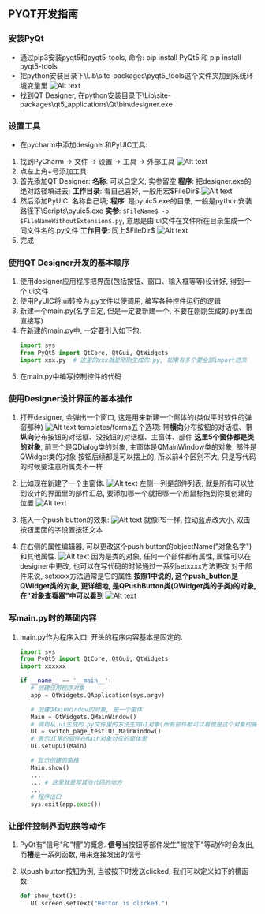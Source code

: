 ##  PYQT开发指南
### 安装PyQt
+ 通过pip3安装pyqt5和pyqt5-tools, 命令: pip install PyQt5 和 pip install pyqt5-tools
+ 把python安装目录下\Lib\site-packages\pyqt5_tools这个文件夹加到系统环境变量里
  ![Alt text](srcimg/env_var.png)
+ 找到QT Designer, 在python安装目录下\Lib\site-packages\qt5_applications\Qt\bin\designer.exe

### 设置工具
+ 在pycharm中添加designer和PyUIC工具: 
1. 找到PyCharm -> 文件 -> 设置 -> 工具 -> 外部工具
   ![Alt text](srcimg/settings.png)
2. 点左上角+号添加工具
3. 首先添加QT Designer: 
   **名称**: 可以自定义;
   实参留空
   **程序**: 把designer.exe的绝对路径填进去;
   **工作目录**: 看自己喜好, 一般用宏\$FileDir\$
   ![Alt text](srcimg/designer_setting.png)
4. 然后添加PyUIC:
   名称自己填;
   **程序**: 是pyuic5.exe的目录, 一般是python安装路径下\Scripts\pyuic5.exe
   **实参**: `$FileName$ -o $FileNameWithoutExtension$.py`, 意思是由.ui文件在文件所在目录生成一个同文件名的.py文件
   **工作目录**: 同上\$FileDir\$
   ![Alt text](srcimg/uic_setting.png)
5. 完成

### 使用QT Designer开发的基本顺序
1. 使用designer应用程序把界面(包括按钮、窗口、输入框等等)设计好, 得到一个.ui文件
2. 使用PyUIC将.ui转换为.py文件以便调用, 编写各种控件运行的逻辑
3. 新建一个main.py(名字自定, 但是一定要新建一个, 不要在刚刚生成的.py里面直接写)
4. 在新建的main.py中, 一定要引入如下包:
   ```python
   import sys
   from PyQt5 import QtCore, QtGui, QtWidgets
   import xxx.py  # 这里的xxx就是刚刚生成的.py, 如果有多个要全部import进来
   ```
5. 在main.py中编写控制控件的代码
   
### 使用Designer设计界面的基本操作
1. 打开designer, 会弹出一个窗口, 这是用来新建一个窗体的(类似平时软件的弹窗那种)
   ![Alt text](srcimg/new_window.png)
   templates/forms五个选项: 带**横向**分布按钮的对话框、带**纵向**分布按钮的对话框、没按钮的对话框、主窗体、部件
   **这里5个窗体都是类的对象**, 前三个是QDialog类的对象, 主窗体是QMainWindow类的对象, 部件是QWidget类的对象
   按钮后续都是可以摆上的, 所以前4个区别不大, 只是写代码的时候要注意所属类不一样

2. 比如现在新建了一个主窗体.
   ![Alt text](srcimg/main_window.png)
   左侧一列是部件列表, 就是所有可以放到设计的界面里的部件汇总, 要添加哪一个就把哪一个用鼠标拖到你要创建的位置
   ![Alt text](srcimg/widget_box.png)

3. 拖入一个push button的效果:
   ![Alt text](srcimg/mw_with_push_button.png)
   就像PS一样, 拉动蓝点改大小, 双击按钮里面的字设置按钮文本

4. 在右侧的属性编辑器, 可以更改这个push button的objectName("对象名字")和其他属性.
   ![Alt text](srcimg/attr_modifier.png)
   因为是类的对象, 任何一个部件都有属性, 属性可以在designer中更改, 也可以在写代码的时候通过一系列setxxxx方法更改
   对于部件来说, setxxxx方法通常是它的属性
   **按照1中说的, 这个push_button是QWidget类的对象, 更详细地, 是QPushButton类(QWidget类的子类)的对象, 在"对象查看器"中可以看到**
   ![Alt text](srcimg/obj_viewer.png)

### 写main.py时的基础内容
1. main.py作为程序入口, 开头的程序内容基本是固定的.
   ```python
   import sys
   from PyQt5 import QtCore, QtGui, QtWidgets
   import xxxxxx

   if __name__ == '__main__':
      # 创建应用程序对象
      app = QtWidgets.QApplication(sys.argv)

      # 创建QMainWindow的对象, 是一个窗体
      Main = QtWidgets.QMainWindow()
      # 调用从.ui生成的.py文件里的方法生成UI对象(所有部件都可以看做是这个对象的属性)
      UI = switch_page_test.Ui_MainWindow()
      # 表示UI里的部件在Main对象对应的窗体里
      UI.setupUi(Main)

      # 显示创建的窗格
      Main.show()
      ...
      ... # 这里就是写其他代码的地方
      ...
      # 程序出口
      sys.exit(app.exec())
   ```

### 让部件控制界面切换等动作
1. PyQt有"信号"和"槽"的概念. **信号**当按钮等部件发生"被按下"等动作时会发出, 而**槽**是一系列函数, 用来连接发出的信号
   
2. 以push button按钮为例, 当被按下时发送clicked, 我们可以定义如下的槽函数:
   ```python
   def show_text():
      UI.screen.setText("Button is clicked.")
   ```
